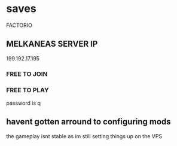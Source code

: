 # saves
FACTORIO

## MELKANEAS SERVER IP
199.192.17.195

### FREE TO JOIN
### FREE TO PLAY 
password is q

## havent gotten arround to configuring mods 
the gameplay isnt stable as im still setting things up on the VPS

